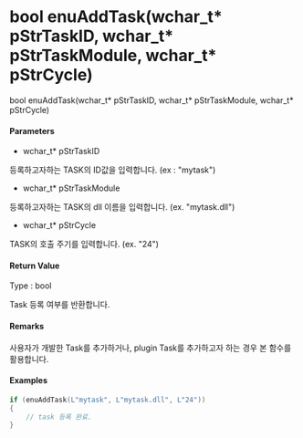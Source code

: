 # bool enuAddTask\(wchar\_t\* pStrTaskID, wchar\_t\* pStrTaskModule, wchar\_t\* pStrCycle\)

bool enuAddTask\(wchar\_t\* pStrTaskID, wchar\_t\* pStrTaskModule, wchar\_t\* pStrCycle\)

#### Parameters

* wchar\_t\* pStrTaskID

등록하고자하는 TASK의 ID값을 입력합니다. \(ex : "mytask"\)

* wchar\_t\* pStrTaskModule

등록하고자하는 TASK의 dll 이름을 입력합니다. \(ex. "mytask.dll"\)

* wchar\_t\* pStrCycle

TASK의 호출 주기를 입력합니다. \(ex. "24"\)

#### Return Value

Type : bool

Task 등록 여부를 반환합니다.

#### Remarks

사용자가 개발한 Task를 추가하거나, plugin Task를 추가하고자 하는 경우 본 함수를 활용합니다.

#### Examples

```cpp
if (enuAddTask(L"mytask", L"mytask.dll", L"24"))
{
    // task 등록 완료.
}	
```




